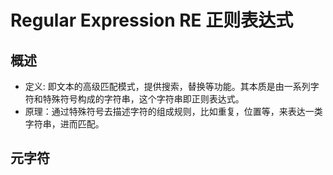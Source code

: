 # Regular Expression RE 正则表达式

## 概述

- 定义: 即文本的高级匹配模式，提供搜索，替换等功能。其本质是由一系列字符和特殊符号构成的字符串，这个字符串即正则表达式。
- 原理：通过特殊符号去描述字符的组成规则，比如重复，位置等，来表达一类字符串，进而匹配。

## 元字符

